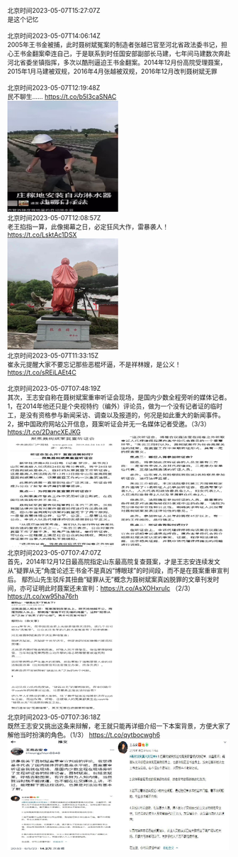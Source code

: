 北京时间2023-05-07T15:27:07Z<br>是这个记忆<br><br>北京时间2023-05-07T14:06:14Z<br>2005年王书金被捕，此时聂树斌冤案的制造者张越已官至河北省政法委书记，担心王书金翻案牵连自己，于是联系到时任国安部副部长马建，七年间马建数次奔赴河北省委坐镇指挥，多次以酷刑逼迫王书金翻案。2014年12月份高院受理聂案，2015年1月马建被双规，2016年4月张越被双规，2016年12月改判聂树斌无罪<br><br>北京时间2023-05-07T12:19:48Z<br>民不聊生…… https://t.co/b5I3caSNAC<br><img src='/temp/2023/1655064868524019712_0.jpg' width='250' height='250'><br>北京时间2023-05-07T12:08:57Z<br>老王掐指一算，此像揭幕之日，必定狂风大作，雷暴袭人！ https://t.co/LsktAc1DSX<br><img src='/temp/2023/1655062135880445952_0.jpg' width='250' height='250'><br>北京时间2023-05-07T11:33:15Z<br>崔永元提醒大家不要忘记那些恶棍坏逼，不是祥林嫂，是公义！
https://t.co/sREiLAEt4C<br><br>北京时间2023-05-07T07:48:19Z<br>其次，王志安自称在聂树斌案重审听证会现场，是国内少数全程旁听的媒体记者。
1，在2014年他还只是个央视特约（编外）评论员，做为一个没有记者证的临时工，是没有资格参与新闻采访、调查以及报道的，何况是如此重大的新闻事件。
2，据中国政府网站公开信息，聂案听证会并无一名媒体记者受邀。（3/3） https://t.co/2DancXEJKG<br><img src='/temp/2023/1654996545857814529_0.jpg' width='250' height='250'><img src='/temp/2023/1654996545857814529_1.jpg' width='250' height='250'><br>北京时间2023-05-07T07:47:07Z<br>首先，2014年12月12日最高院指定山东最高院复查聂案，才是王志安连续发文从“疑罪从无”角度论述王书金不是真凶“博眼球”的时间段，而不是在聂案重审宣判后。
鄢烈山先生驳斥其扭曲“疑罪从无”概念为聂树斌案真凶脱罪的文章刊发时间，亦可证明此时聂案还未宣判：https://t.co/AsXOHxruIc （2/3） https://t.co/xw95ha76rh<br><img src='/temp/2023/1654996244706754560_0.jpg' width='250' height='250'><br>北京时间2023-05-07T07:36:18Z<br>既然王志安又挑出这条来辩解，老王就只能再详细介绍一下本案背景，方便大家了解他当时扮演的角色。（1/3） https://t.co/qytbocwgh6<br><img src='/temp/2023/1654993520703467520_0.jpg' width='250' height='250'><img src='/temp/2023/1654993520703467520_1.jpg' width='250' height='250'><br>